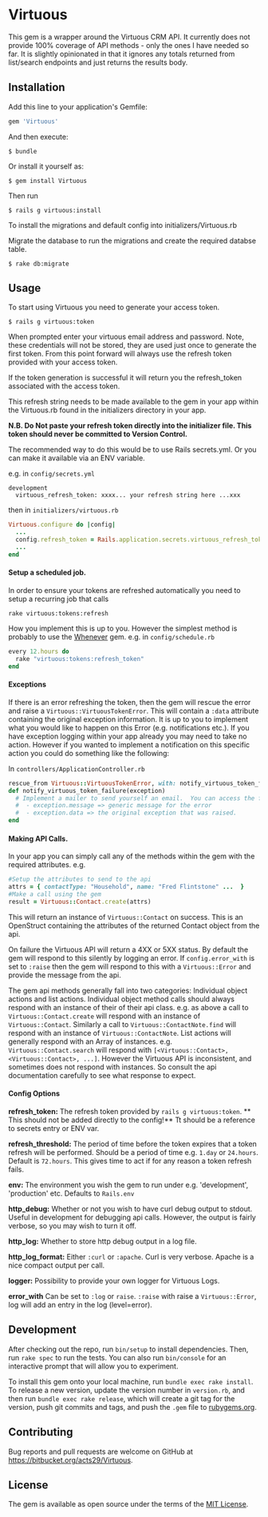 # Virtuous

This gem is a wrapper around the Virtuous CRM API.  It currently does not provide 100% coverage of API methods - only the ones I have needed so far.  It is slightly opinionated in that it ignores any totals returned from list/search endpoints and just returns the results body.

## Installation

Add this line to your application's Gemfile:

```ruby
gem 'Virtuous'
```

And then execute:

    $ bundle

Or install it yourself as:

    $ gem install Virtuous

Then run

    $ rails g virtuous:install

To install the migrations and default config into initializers/Virtuous.rb

Migrate the database to run the migrations and create the required databse table.

    $ rake db:migrate


## Usage

To start using Virtuous you need to generate your access token.

    $ rails g virtuous:token

When prompted enter your virtuous email address and password.  Note, these credentials will not be stored, they are used just once to generate the first token.  From this point forward will always use the refresh token provided with your access token.

If the token generation is successful it will return you the refresh_token associated with the access token.

This refresh string needs to be made available to the gem in your app within the Virtuous.rb found in the initializers directory in your app.

**N.B. Do Not paste your refresh token directly into the initializer file. This token should never be committed to Version Control.**  

The recommended way to do this would be to use Rails secrets.yml.  Or you can make it available via an ENV variable.

e.g. in `config/secrets.yml`
```
development
  virtuous_refresh_token: xxxx... your refresh string here ...xxx
```

then in `initializers/virtuous.rb`

```ruby
Virtuous.configure do |config|
  ...
  config.refresh_token = Rails.application.secrets.virtuous_refresh_token
  ...
end
```

#### Setup a scheduled job.

In order to ensure your tokens are refreshed automatically you need to setup a recurring job that calls

```
rake virtuous:tokens:refresh
```

How you implement this is up to you.  However the simplest method is probably to use the [Whenever](https://github.com/javan/whenever) gem. e.g. in `config/schedule.rb`

```ruby
every 12.hours do
  rake "virtuous:tokens:refresh_token"
end
```

#### Exceptions

If there is an error refreshing the token, then the gem will rescue the error and raise a `Virtuous::VirtuousTokenError`. This will contain a `:data` attribute containing the original exception information.  It is up to you to implement what you would like to happen on this Error (e.g. notifications etc.).  If you have exception logging within your app already you may need to take no action.  However if you wanted to implement a notification on this specific action you could do something like the following:

In `controllers/ApplicationController.rb`

```ruby
rescue_from Virtuous::VirtuousTokenError, with: notify_virtuous_token_failure
def notify_virtuous_token_failure(exception)
  # Implement a mailer to send yourself an email.  You can access the following methods on e
  #  - exception.message => generic message for the error
  #  - exception.data => the original exception that was raised.
end

```

#### Making API Calls.

In your app you can simply call any of the methods within the gem with the required attributes.  e.g.

```ruby
#Setup the attributes to send to the api
attrs = { contactType: "Household", name: "Fred Flintstone" ...  }
#Make a call using the gem
result = Virtuous::Contact.create(attrs)
```

This will return an instance of `Virtuous::Contact` on success. This is an OpenStruct containing the attributes of the returned Contact object from the api.

On failure the Virtuous API will return a 4XX or 5XX status.  By default the gem will respond to this silently by logging an error. If `config.error_with` is set to `:raise` then the gem will respond to this with a `Virtuous::Error` and provide the message from the api.

The gem api methods generally fall into two categories:  Individual object actions and list actions.  Individual object method calls should always respond with an instance of their of their api class.  e.g. as above a call to `Virtuous::Contact.create` will respond with an instance of `Virtuous::Contact`.  Similarly a call to `Virtuous::ContactNote.find` will respond with an instance of `Virtuous::ContactNote`.  List actions will generally respond with an Array of instances.  e.g. `Virtuous::Contact.search` will respond with `[<Virtuous::Contact>, <Virtuous::Contact>, ...]`.  However the Virtuous API is inconsistent, and sometimes does not respond with instances. So consult the api documentation carefully to see what response to expect.

#### Config Options

**refresh_token:**
The refresh token provided by `rails g virtuous:token`.  ** This should not be added directly to the config!** Tt should be a reference to secrets entry or ENV var.

**refresh_threshold:**
The period of time before the token expires that a token refresh will be performed.  Should be a period of time e.g. `1.day` or `24.hours`.  Default is `72.hours`.  This gives time to act if for any reason a token refresh fails.

**env:**
The environment you wish the gem to run under e.g. 'development', 'production' etc.  Defaults to `Rails.env`

**http_debug:**
Whether or not you wish to have curl debug output to stdout.  Useful in development for debugging api calls.  However, the output is fairly verbose, so you may wish to turn it off.

**http_log:**
Whether to store http debug output in a log file.

**http_log_format:**
Either `:curl` or `:apache`.  Curl is very verbose.  Apache is a nice compact output per call.

**logger:**
Possibility to provide your own logger for Virtuous Logs.

**error_with**
Can be set to `:log` or `raise`. `:raise` with raise a `Virtuous::Error`, log will add an entry in the log (level=error).


## Development

After checking out the repo, run `bin/setup` to install dependencies.
Then, run `rake spec` to run the tests. You can also run `bin/console` for an interactive prompt that will allow you to experiment.

To install this gem onto your local machine, run `bundle exec rake install`. To release a new version, update the version number in `version.rb`, and then run `bundle exec rake release`, which will create a git tag for the version, push git commits and tags, and push the `.gem` file to [rubygems.org](https://rubygems.org).

## Contributing

Bug reports and pull requests are welcome on GitHub at https://bitbucket.org/acts29/Virtuous.

## License

The gem is available as open source under the terms of the [MIT License](http://opensource.org/licenses/MIT).
